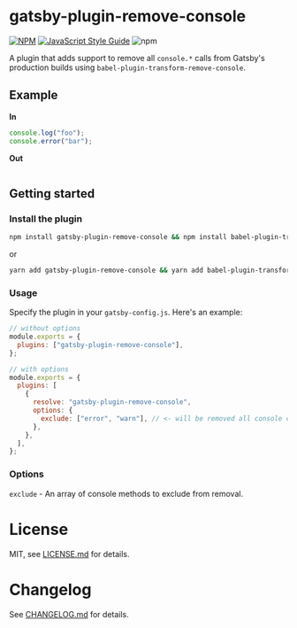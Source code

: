 # gatsby-plugin-remove-console

[![NPM](https://img.shields.io/npm/v/gatsby-plugin-remove-console.svg?colorB=brightgreen)](https://www.npmjs.com/package/gatsby-plugin-remove-console) [![JavaScript Style Guide](https://img.shields.io/badge/code_style-standard-brightgreen.svg)](https://standardjs.com)
![npm](https://img.shields.io/npm/dw/gatsby-plugin-remove-console.svg?colorB=brightgreen)

A plugin that adds support to remove all `console.*` calls from Gatsby's production builds using `babel-plugin-transform-remove-console`.

## Example

**In**

```javascript
console.log("foo");
console.error("bar");
```

**Out**

```javascript

```

## Getting started

### Install the plugin

```sh
npm install gatsby-plugin-remove-console && npm install babel-plugin-transform-remove-console --save-dev
```

or

```sh
yarn add gatsby-plugin-remove-console && yarn add babel-plugin-transform-remove-console --dev
```

### Usage

Specify the plugin in your `gatsby-config.js`. Here's an example:

```javascript
// without options
module.exports = {
  plugins: ["gatsby-plugin-remove-console"],
};
```

```javascript
// with options
module.exports = {
  plugins: [
    {
      resolve: "gatsby-plugin-remove-console",
      options: {
        exclude: ["error", "warn"], // <- will be removed all console calls except these
      },
    },
  ],
};
```

### Options

`exclude` - An array of console methods to exclude from removal.

# License

MIT, see [LICENSE.md](https://github.com/abdullahceylan/gatsby-plugin-remove-console/blob/master/LICENSE) for details.

# Changelog

See [CHANGELOG.md](https://github.com/abdullahceylan/gatsby-plugin-remove-console/blob/master/CHANGELOG.md) for details.
